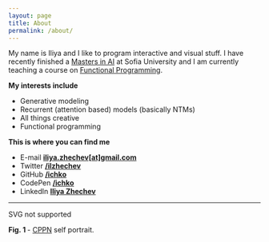 ```yaml
---
layout: page
title: About
permalink: /about/
---
```


<script
  data-main="/assets/about/index.js"
  src="https://requirejs.org/docs/release/2.3.6/minified/require.js">
</script>

My name is Iliya and I like to program interactive and visual stuff. I have recently
finished a [Masters in AI](https://github.com/ichko/forward-model) at Sofia University
and I am currently teaching a course on [Functional Programming](https://github.com/ichko/fmi-fp-2020-21).

**My interests include**

- Generative modeling
- Recurrent (attention based) models (basically NTMs)
- All things creative
- Functional programming

**This is where you can find me**

- E-mail <b> <a href="#">iliya.zhechev[at]gmail.com</a></b>
- Twitter <b> <a href="https://twitter.com/ilzhechev">/ilzhechev</a></b>
- GitHub <b> <a href="https://github.com/ichko">/ichko</a></b>
- CodePen <b> <a href="https://codepen.io/ichko">/ichko</a></b>
- LinkedIn <b> <a href="https://www.linkedin.com/in/iliya-zhechev/">Iliya Zhechev</a></b>

---

<p>
  <object
    class="center-image"
    type="image/svg+xml"
    data="/assets/common/introduction.svg"
  >
    SVG not supported
  </object>
</p>
<div class='fig'>
  <b>Fig. 1 </b> - <a href="/cppns">CPPN</a> self portrait.
</div>

